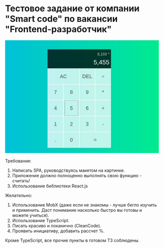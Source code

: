 # Тестовое задание от компании "Smart code" по вакансии "Frontend-разработчик"

![Img](maket.jpg)

Требования:
1. Написать SPA, руководствуясь макетом на картинке.
2. Приложение должно полноценно выполнять свою функцию - считать!
3. Использование библиотеки React.js

Желательно:
1. Использование MobX (даже если не знакомы - лучше бегло изучить и применить. Даст понимание насколько быстро вы готовы и можете учиться).
2. Использование TypeScript.
3. Писать красиво и локанично (CleanCode).
4. Проявить инициативу, добавить рассчет %.

Кроме TypeScript, все прочие пункты в готовом ТЗ соблюдены.